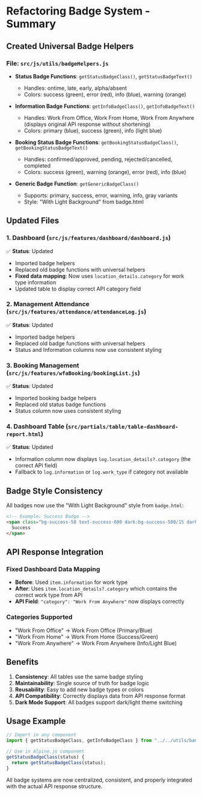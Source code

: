 # Refactoring Badge System - Summary

## Created Universal Badge Helpers

### File: `src/js/utils/badgeHelpers.js`
- **Status Badge Functions**: `getStatusBadgeClass()`, `getStatusBadgeText()` 
  - Handles: ontime, late, early, alpha/absent
  - Colors: success (green), error (red), info (blue), warning (orange)

- **Information Badge Functions**: `getInfoBadgeClass()`, `getInfoBadgeText()`
  - Handles: Work From Office, Work From Home, Work From Anywhere (displays original API response without shortening)
  - Colors: primary (blue), success (green), info (light blue)

- **Booking Status Badge Functions**: `getBookingStatusBadgeClass()`, `getBookingStatusBadgeText()`
  - Handles: confirmed/approved, pending, rejected/cancelled, completed
  - Colors: success (green), warning (orange), error (red), info (blue)

- **Generic Badge Function**: `getGenericBadgeClass()`
  - Supports: primary, success, error, warning, info, gray variants
  - Style: "With Light Background" from badge.html

## Updated Files

### 1. Dashboard (`src/js/features/dashboard/dashboard.js`)
✅ **Status**: Updated
- Imported badge helpers
- Replaced old badge functions with universal helpers
- **Fixed data mapping**: Now uses `location_details.category` for work type information
- Updated table to display correct API category field

### 2. Management Attendance (`src/js/features/attendance/attendanceLog.js`)
✅ **Status**: Updated  
- Imported badge helpers
- Replaced old badge functions with universal helpers
- Status and Information columns now use consistent styling

### 3. Booking Management (`src/js/features/wfaBooking/bookingList.js`)
✅ **Status**: Updated
- Imported booking badge helpers
- Replaced old status badge functions
- Status column now uses consistent styling

### 4. Dashboard Table (`src/partials/table/table-dashboard-report.html`)
✅ **Status**: Updated
- Information column now displays `log.location_details?.category` (the correct API field)
- Fallback to `log.information` or `log.work_type` if category not available

## Badge Style Consistency

All badges now use the "With Light Background" style from `badge.html`:
```html
<!-- Example: Success Badge -->
<span class="bg-success-50 text-success-600 dark:bg-success-500/15 dark:text-success-500 inline-flex items-center justify-center gap-1 rounded-full px-2.5 py-0.5 text-sm font-medium">
  Success
</span>
```

## API Response Integration

### Fixed Dashboard Data Mapping
- **Before**: Used `item.information` for work type
- **After**: Uses `item.location_details?.category` which contains the correct work type from API
- **API Field**: `"category": "Work From Anywhere"` now displays correctly

### Categories Supported
- "Work From Office" → Work From Office (Primary/Blue)
- "Work From Home" → Work From Home (Success/Green)  
- "Work From Anywhere" → Work From Anywhere (Info/Light Blue)

## Benefits

1. **Consistency**: All tables use the same badge styling
2. **Maintainability**: Single source of truth for badge logic
3. **Reusability**: Easy to add new badge types or colors
4. **API Compatibility**: Correctly displays data from API response format
5. **Dark Mode Support**: All badges support dark/light theme switching

## Usage Example

```javascript
// Import in any component
import { getStatusBadgeClass, getInfoBadgeClass } from "../../utils/badgeHelpers.js";

// Use in Alpine.js component
getStatusBadgeClass(status) {
  return getStatusBadgeClass(status);
}
```

All badge systems are now centralized, consistent, and properly integrated with the actual API response structure.

